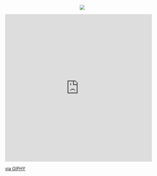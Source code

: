 <p align="center">
  <img src="https://media.giphy.com/media/3W0vjXgLj4rg4/giphy.gif">
</p>

<iframe src="https://giphy.com/embed/nknc39aSa59TWgaCK6" width="480" height="480" frameBorder="0" class="giphy-embed" allowFullScreen></iframe><p><a href="https://giphy.com/gifs/cyberpunk-generative-parametrip-nknc39aSa59TWgaCK6">via GIPHY</a></p>
